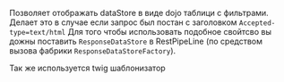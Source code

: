 Позволяет отображать dataStore в виде dojo таблици с фильтрами. 
Делает это в случае если запрос был постан с заголовком `Accepted-type=text/html`
Для того чтобы использовать подобное свойтсво вы дожны поставить `ResponseDataStore` в RestPipeLine
(по средством вызова фабрики `ResponseDataStoreFactory`).
 
Так же используется twig шаблонизатор

